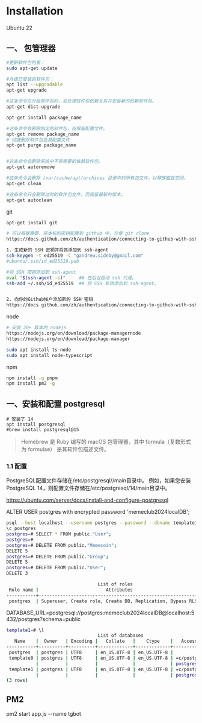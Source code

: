# Installation

Ubuntu 22

## 一、 包管理器

```bash
#更新软件包列表：
sudo apt-get update

#升级已安装的软件包：
apt list --upgradable
apt-get upgrade

#这条命令在升级软件包时，会处理软件包依赖关系并安装新的依赖软件包。
apt-get dist-upgrade

apt-get install package_name

#这条命令会删除指定的软件包，但保留配置文件。
apt-get remove package_name
# 彻底删除软件包及其配置文件
apt-get purge package_name


#这条命令会删除系统中不再需要的依赖软件包。
apt-get autoremove

#这条命令会删除 /var/cache/apt/archives 目录中的所有包文件，以释放磁盘空间。
apt-get clean 

#这条命令只会删除过时的软件包文件，而保留最新的版本。
apt-get autoclean

```

git
```bash
apt-get install git

# 可以根据需要，将本机的密钥配置到 github 中，方便 git clone
https://docs.github.com/zh/authentication/connecting-to-github-with-ssh/adding-a-new-ssh-key-to-your-github-account

1. 生成新的 SSH 密钥并将其添加到 ssh-agent
ssh-keygen -t ed25519 -C "gandrew.sideby@gmail.com"
#ubuntu/.ssh/id_ed25519.pub

#将 SSH 密钥添加到 ssh-agent
eval "$(ssh-agent -s)"     ## 在后台启动 ssh 代理。
ssh-add ~/.ssh/id_ed25519  ## 将 SSH 私钥添加到 ssh-agent。


2. 向你的Github帐户添加新的 SSH 密钥
https://docs.github.com/zh/authentication/connecting-to-github-with-ssh/adding-a-new-ssh-key-to-your-github-account

```


node
```bash
# 安装 20+ 版本的 nodejs
https://nodejs.org/en/download/package-managernode
https://nodejs.org/en/download/package-manager

sudo apt install ts-node
sudo apt install node-typescript
```

npm
```bash
npm install -g pnpm
npm install pm2 -g
```


## 一、安装和配置 postgresql

```
# 安装了 14
apt install postgresql
#brew install postgresql@15
```
>  Homebrew 是 Ruby 编写的 macOS 包管理器，其中 formula（复数形式为 formulae） 是其软件包描述文件。

### 1.1 配置

PostgreSQL配置文件存储在/etc/postgresql/<version>/main目录中。
例如，如果您安装 PostgreSQL 14，则配置文件存储在/etc/postgresql/14/main目录中。

https://ubuntu.com/server/docs/install-and-configure-postgresql

ALTER USER postgres with encrypted password 'memeclub2024localDB';

```bash
psql --host localhost --username postgres --password --dbname template1
\c postgres
postgres=# SELECT * FROM public."User";
postgres=#
postgres=# DELETE FROM public."Memecoin";
DELETE 5
postgres=# DELETE FROM public."Group";
DELETE 5
postgres=# DELETE FROM public."User";
DELETE 3

```


```bash
                                  List of roles
 Role name |                         Attributes                         | Member of 
-----------+------------------------------------------------------------+-----------
 postgres  | Superuser, Create role, Create DB, Replication, Bypass RLS | {}
```

DATABASE_URL=postgresql://postgres:memeclub2024localDB@localhost:5432/postgres?schema=public

```bash
template1=# \l
                                  List of databases
   Name    |  Owner   | Encoding |   Collate   |    Ctype    |   Access privileges   
-----------+----------+----------+-------------+-------------+-----------------------
 postgres  | postgres | UTF8     | en_US.UTF-8 | en_US.UTF-8 | 
 template0 | postgres | UTF8     | en_US.UTF-8 | en_US.UTF-8 | =c/postgres          +
           |          |          |             |             | postgres=CTc/postgres
 template1 | postgres | UTF8     | en_US.UTF-8 | en_US.UTF-8 | =c/postgres          +
           |          |          |             |             | postgres=CTc/postgres
(3 rows)

```



## PM2

pm2 start app.js --name tgbot